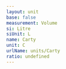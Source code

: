 ```yaml
---
layout: unit
base: false
measurement: Volume
si: Litre
siUnit: L
name: Carty
unit: C
urlName: units/Carty
ratio: undefined
---
```

